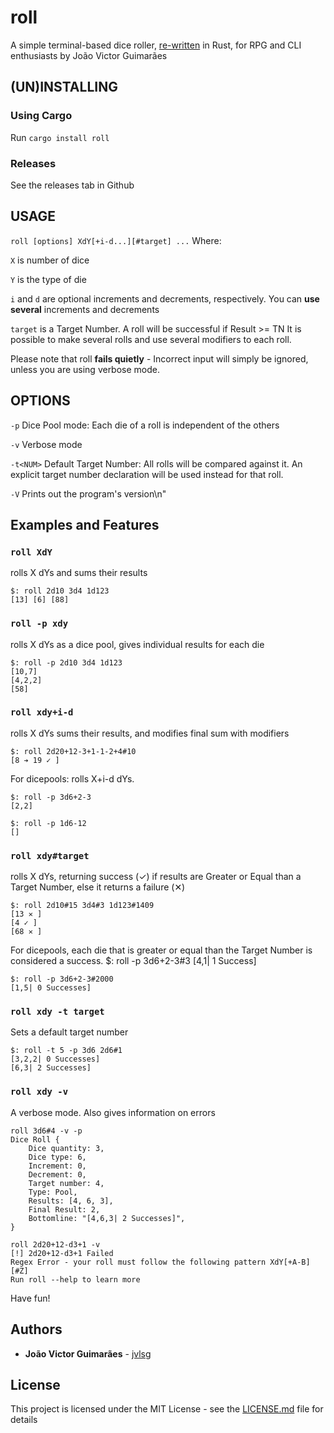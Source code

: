 # roll
A simple terminal-based dice roller, [re-written](https://github.com/jvlsg/roll) in Rust, for RPG and CLI enthusiasts
by João Victor Guimarães

## (UN)INSTALLING
### Using Cargo
Run 
`cargo install roll`

### Releases
See the releases tab in Github

## USAGE
`roll [options] XdY[+i-d...][#target] ...`
Where:

`X` is number of dice

`Y` is the type of die

`i` and `d` are optional increments and decrements, respectively. You can **use several** increments and decrements

`target` is a Target Number. A roll will be successful if Result >= TN
It is possible to make several rolls and use several modifiers to each roll.

Please note that roll **fails quietly** - Incorrect input will simply be ignored, unless you are using verbose mode. 

## OPTIONS
`-p`		Dice Pool mode: Each die of a roll is independent of the others

`-v`		Verbose mode

`-t<NUM>`	Default Target Number: All rolls will be compared against it.
		An explicit target number declaration will be used instead for that roll.
		
`-V`		Prints out the program's version\n"


## Examples and Features
### `roll XdY`
rolls X dYs and sums their results
    
    $: roll 2d10 3d4 1d123
    [13] [6] [88]
    
### `roll -p xdy`     
rolls X dYs as a dice pool, gives individual results for each die
    
    $: roll -p 2d10 3d4 1d123
    [10,7]
    [4,2,2]
    [58]
    
### `roll xdy+i-d`    
rolls X dYs sums their results, and modifies final sum with modifiers    
    
    $: roll 2d20+12-3+1-1-2+4#10
    [8 ➔ 19 ✓ ]

For dicepools: rolls X+i-d dYs.

    $: roll -p 3d6+2-3
    [2,2]
    
    $: roll -p 1d6-12
    []
    
### `roll xdy#target`   
rolls X dYs, returning success (✓) if results are Greater or Equal than a Target Number, else it returns a failure (✕)
    
    $: roll 2d10#15 3d4#3 1d123#1409
    [13 ✕ ]
    [4 ✓ ]
    [68 ✕ ]

For dicepools, each die that is greater or equal than the Target Number is considered a success.
    $: roll -p 3d6+2-3#3
    [4,1| 1 Success]
    
    $: roll -p 3d6+2-3#2000
    [1,5| 0 Successes]

### `roll xdy -t target`   
Sets a default target number 
    
    $: roll -t 5 -p 3d6 2d6#1
    [3,2,2| 0 Successes]
    [6,3| 2 Successes]

### `roll xdy -v`
A verbose mode. Also gives information on errors
```   
roll 3d6#4 -v -p
Dice Roll {
    Dice quantity: 3,
    Dice type: 6,
    Increment: 0,
    Decrement: 0,
    Target number: 4,
    Type: Pool,
    Results: [4, 6, 3],
    Final Result: 2,
    Bottomline: "[4,6,3| 2 Successes]",
}
```
```
roll 2d20+12-d3+1 -v
[!] 2d20+12-d3+1 Failed
Regex Error - your roll must follow the following pattern XdY[+A-B][#Z]
Run roll --help to learn more
```

Have fun!

## Authors
* **João Victor Guimarães** - [jvlsg](https://github.com/jvlsg/)

## License

This project is licensed under the MIT License - see the [LICENSE.md](LICENSE.md) file for details
